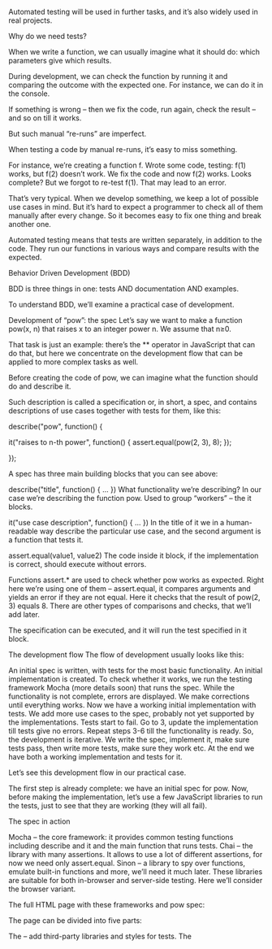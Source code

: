 Automated testing will be used in further tasks, and it’s also widely used in real projects.


Why do we need tests?

When we write a function, we can usually imagine what it should do: which parameters give which results.

During development, we can check the function by running it and comparing the outcome with the expected one. For instance, we can do it in the console.

If something is wrong – then we fix the code, run again, check the result – and so on till it works.

But such manual “re-runs” are imperfect.

When testing a code by manual re-runs, it’s easy to miss something.

For instance, we’re creating a function f. Wrote some code, testing: f(1) works, but f(2) doesn’t work. We fix the code and now f(2) works. Looks complete? But we forgot to re-test f(1). That may lead to an error.

That’s very typical. When we develop something, we keep a lot of possible use cases in mind. But it’s hard to expect a programmer to check all of them manually after every change. So it becomes easy to fix one thing and break another one.

Automated testing means that tests are written separately, in addition to the code. They run our functions in various ways and compare results with the expected.

Behavior Driven Development (BDD)

BDD is three things in one: tests AND documentation AND examples.

To understand BDD, we’ll examine a practical case of development.

Development of “pow”: the spec
Let’s say we want to make a function pow(x, n) that raises x to an integer power n. We assume that n≥0.

That task is just an example: there’s the ** operator in JavaScript that can do that, but here we concentrate on the development flow that can be applied to more complex tasks as well.

Before creating the code of pow, we can imagine what the function should do and describe it.

Such description is called a specification or, in short, a spec, and contains descriptions of use cases together with tests for them, like this:

describe("pow", function() {

  it("raises to n-th power", function() {
    assert.equal(pow(2, 3), 8);
  });

});

A spec has three main building blocks that you can see above:

describe("title", function() { ... })
What functionality we’re describing? In our case we’re describing the function pow. Used to group “workers” – the it blocks.

it("use case description", function() { ... })
In the title of it we in a human-readable way describe the particular use case, and the second argument is a function that tests it.

assert.equal(value1, value2)
The code inside it block, if the implementation is correct, should execute without errors.

Functions assert.* are used to check whether pow works as expected. Right here we’re using one of them – assert.equal, it compares arguments and yields an error if they are not equal. Here it checks that the result of pow(2, 3) equals 8. There are other types of comparisons and checks, that we’ll add later.

The specification can be executed, and it will run the test specified in it block. 


The development flow
The flow of development usually looks like this:

An initial spec is written, with tests for the most basic functionality.
An initial implementation is created.
To check whether it works, we run the testing framework Mocha (more details soon) that runs the spec. While the functionality is not complete, errors are displayed. We make corrections until everything works.
Now we have a working initial implementation with tests.
We add more use cases to the spec, probably not yet supported by the implementations. Tests start to fail.
Go to 3, update the implementation till tests give no errors.
Repeat steps 3-6 till the functionality is ready.
So, the development is iterative. We write the spec, implement it, make sure tests pass, then write more tests, make sure they work etc. At the end we have both a working implementation and tests for it.

Let’s see this development flow in our practical case.

The first step is already complete: we have an initial spec for pow. Now, before making the implementation, let’s use a few JavaScript libraries to run the tests, just to see that they are working (they will all fail).

The spec in action

Mocha – the core framework: it provides common testing functions including describe and it and the main function that runs tests.
Chai – the library with many assertions. It allows to use a lot of different assertions, for now we need only assert.equal.
Sinon – a library to spy over functions, emulate built-in functions and more, we’ll need it much later.
These libraries are suitable for both in-browser and server-side testing. Here we’ll consider the browser variant.

The full HTML page with these frameworks and pow spec:

<!DOCTYPE html>
<html>
<head>
  <!-- add mocha css, to show results -->
  <link rel="stylesheet" href="https://cdnjs.cloudflare.com/ajax/libs/mocha/3.2.0/mocha.css">
  <!-- add mocha framework code -->
  <script src="https://cdnjs.cloudflare.com/ajax/libs/mocha/3.2.0/mocha.js"></script>
  <script>
    mocha.setup('bdd'); // minimal setup
  </script>
  <!-- add chai -->
  <script src="https://cdnjs.cloudflare.com/ajax/libs/chai/3.5.0/chai.js"></script>
  <script>
    // chai has a lot of stuff, let's make assert global
    let assert = chai.assert;
  </script>
</head>

<body>

  <script>
    function pow(x, n) {
      /* function code is to be written, empty now */
    }
  </script>

  <!-- the script with tests (describe, it...) -->
  <script src="test.js"></script>

  <!-- the element with id="mocha" will contain test results -->
  <div id="mocha"></div>

  <!-- run tests! -->
  <script>
    mocha.run();
  </script>
</body>

</html>
The page can be divided into five parts:

The <head> – add third-party libraries and styles for tests.
The <script> with the function to test, in our case – with the code for pow.
The tests – in our case an external script test.js that has describe("pow", ...) from above.
The HTML element <div id="mocha"> will be used by Mocha to output results.
The tests are started by the command mocha.run().
The result:


As of now, the test fails, there’s an error. That’s logical: we have an empty function code in pow, so pow(2,3) returns undefined instead of 8.

For the future, let’s note that there are more high-level test-runners, like karma and others, that make it easy to autorun many different tests.

Initial implementation
Let’s make a simple implementation of pow, for tests to pass:

function pow(x, n) {
  return 8; // :) we cheat!
}
Wow, now it works!


Improving the spec
What we’ve done is definitely a cheat. The function does not work: an attempt to calculate pow(3,4) would give an incorrect result, but tests pass.

…But the situation is quite typical, it happens in practice. Tests pass, but the function works wrong. Our spec is imperfect. We need to add more use cases to it.

Let’s add one more test to check that pow(3, 4) = 81.

We can select one of two ways to organize the test here:

The first variant – add one more assert into the same it:

describe("pow", function() {

  it("raises to n-th power", function() {
    assert.equal(pow(2, 3), 8);
    assert.equal(pow(3, 4), 81);
  });

});
The second – make two tests:

describe("pow", function() {

  it("2 raised to power 3 is 8", function() {
    assert.equal(pow(2, 3), 8);
  });

  it("3 raised to power 4 is 81", function() {
    assert.equal(pow(3, 4), 81);
  });

});
The principal difference is that when assert triggers an error, the it block immediately terminates. So, in the first variant if the first assert fails, then we’ll never see the result of the second assert.

Making tests separate is useful to get more information about what’s going on, so the second variant is better.

And besides that, there’s one more rule that’s good to follow.

One test checks one thing.

If we look at the test and see two independent checks in it, it’s better to split it into two simpler ones.

So let’s continue with the second variant.

The result:


As we could expect, the second test failed. Sure, our function always returns 8, while the assert expects 81.

Improving the implementation
Let’s write something more real for tests to pass:

function pow(x, n) {
  let result = 1;

  for (let i = 0; i < n; i++) {
    result *= x;
  }

  return result;
}
To be sure that the function works well, let’s test it for more values. Instead of writing it blocks manually, we can generate them in for:

describe("pow", function() {

  function makeTest(x) {
    let expected = x * x * x;
    it(`${x} in the power 3 is ${expected}`, function() {
      assert.equal(pow(x, 3), expected);
    });
  }

  for (let x = 1; x <= 5; x++) {
    makeTest(x);
  }

});
The result:


Nested describe
We’re going to add even more tests. But before that let’s note that the helper function makeTest and for should be grouped together. We won’t need makeTest in other tests, it’s needed only in for: their common task is to check how pow raises into the given power.

Grouping is done with a nested describe:

describe("pow", function() {

  describe("raises x to power 3", function() {

    function makeTest(x) {
      let expected = x * x * x;
      it(`${x} in the power 3 is ${expected}`, function() {
        assert.equal(pow(x, 3), expected);
      });
    }

    for (let x = 1; x <= 5; x++) {
      makeTest(x);
    }

  });

  // ... more tests to follow here, both describe and it can be added
});
The nested describe defines a new “subgroup” of tests. In the output we can see the titled indentation:


In the future we can add more it and describe on the top level with helper functions of their own, they won’t see makeTest.

before/after and beforeEach/afterEach
We can setup before/after functions that execute before/after running tests, and also beforeEach/afterEach functions that execute before/after every it.

For instance:

describe("test", function() {

  before(() => alert("Testing started – before all tests"));
  after(() => alert("Testing finished – after all tests"));

  beforeEach(() => alert("Before a test – enter a test"));
  afterEach(() => alert("After a test – exit a test"));

  it('test 1', () => alert(1));
  it('test 2', () => alert(2));

});
The running sequence will be:

Testing started – before all tests (before)
Before a test – enter a test (beforeEach)
1
After a test – exit a test   (afterEach)
Before a test – enter a test (beforeEach)
2
After a test – exit a test   (afterEach)
Testing finished – after all tests (after)
Open the example in the sandbox.
Usually, beforeEach/afterEach and before/after are used to perform initialization, zero out counters or do something else between the tests (or test groups).

Extending the spec
The basic functionality of pow is complete. The first iteration of the development is done. When we’re done celebrating and drinking champagne – let’s go on and improve it.

As it was said, the function pow(x, n) is meant to work with positive integer values n.

To indicate a mathematical error, JavaScript functions usually return NaN. Let’s do the same for invalid values of n.

Let’s first add the behavior to the spec(!):

describe("pow", function() {

  // ...

  it("for negative n the result is NaN", function() {
    assert.isNaN(pow(2, -1));
  });

  it("for non-integer n the result is NaN", function() {
    assert.isNaN(pow(2, 1.5));
  });

});
The result with new tests:


The newly added tests fail, because our implementation does not support them. That’s how BDD is done: first we write failing tests, and then make an implementation for them.

Other assertions
Please note the assertion assert.isNaN: it checks for NaN.

There are other assertions in Chai as well, for instance:

assert.equal(value1, value2) – checks the equality value1 == value2.
assert.strictEqual(value1, value2) – checks the strict equality value1 === value2.
assert.notEqual, assert.notStrictEqual – inverse checks to the ones above.
assert.isTrue(value) – checks that value === true
assert.isFalse(value) – checks that value === false
…the full list is in the docs
So we should add a couple of lines to pow:

function pow(x, n) {
  if (n < 0) return NaN;
  if (Math.round(n) != n) return NaN;

  let result = 1;

  for (let i = 0; i < n; i++) {
    result *= x;
  }

  return result;
}
Now it works, all tests pass:

Open the full final example in the sandbox.
Summary
In BDD, the spec goes first, followed by implementation. At the end we have both the spec and the code.

The spec can be used in three ways:

As Tests – they guarantee that the code works correctly.
As Docs – the titles of describe and it tell what the function does.
As Examples – the tests are actually working examples showing how a function can be used.
With the spec, we can safely improve, change, even rewrite the function from scratch and make sure it still works right.

That’s especially important in large projects when a function is used in many places. When we change such a function, there’s just no way to manually check if every place that uses it still works right.

Without tests, people have two ways:

To perform the change, no matter what. And then our users meet bugs, as we probably fail to check something manually.
Or, if the punishment for errors is harsh, as there are no tests, people become afraid to modify such functions, and then the code becomes outdated, no one wants to get into it. Not good for development.
Automatic testing helps to avoid these problems!

If the project is covered with tests, there’s just no such problem. After any changes, we can run tests and see a lot of checks made in a matter of seconds.

Besides, a well-tested code has better architecture.

Naturally, that’s because auto-tested code is easier to modify and improve. But there’s also another reason.

To write tests, the code should be organized in such a way that every function has a clearly described task, well-defined input and output. That means a good architecture from the beginning.

In real life that’s sometimes not that easy. Sometimes it’s difficult to write a spec before the actual code, because it’s not yet clear how it should behave. But in general writing tests makes development faster and more stable.



Writing tests requires good JavaScript knowledge. But we’re just starting to learn it. So, to settle down everything, as of now you’re not required to write tests, but you should already be able to read them even if they are a little bit more complex than in this chapter.